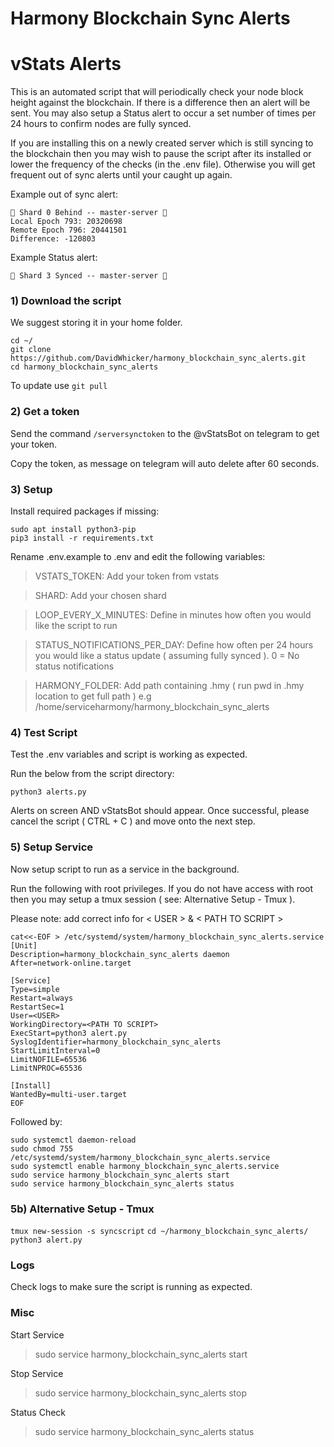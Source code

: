 # Harmony Blockchain Sync Alerts

# vStats Alerts
This is an automated script that will periodically check your node block height against the blockchain. If there is a difference then an alert will be sent. You may also setup a Status alert to occur a set number of times per 24 hours to confirm nodes are fully synced.

If you are installing this on a newly created server which is still syncing to the blockchain then you may wish to pause the script after its installed or lower the frequency of the checks (in the .env file). Otherwise you will get frequent out of sync alerts until your caught up again. 

Example out of sync alert:
```
🚨 Shard 0 Behind -- master-server 🚨
Local Epoch 793: 20320698
Remote Epoch 796: 20441501
Difference: -120803
```

Example Status alert:
```
🔶 Shard 3 Synced -- master-server 🔶
```

### 1) Download the script
We suggest storing it in your home folder.

```
cd ~/
git clone https://github.com/DavidWhicker/harmony_blockchain_sync_alerts.git
cd harmony_blockchain_sync_alerts
```
To update use `git pull`

### 2) Get a token
Send the command `/serversynctoken` to the @vStatsBot on telegram to get your token.

Copy the token, as message on telegram will auto delete after 60 seconds.

### 3) Setup 
Install required packages if missing:

<!-- `sudo apt update && sudo apt upgrade -y` -->
```
sudo apt install python3-pip
pip3 install -r requirements.txt
```
Rename .env.example to .env and edit the following variables:

> VSTATS_TOKEN: Add your token from vstats 

> SHARD: Add your chosen shard

> LOOP_EVERY_X_MINUTES: Define in minutes how often you would like the script to run

> STATUS_NOTIFICATIONS_PER_DAY: Define how often per 24 hours you would like a status update ( assuming fully synced ). 0 = No status notifications

> HARMONY_FOLDER: Add path containing .hmy ( run pwd in .hmy location to get full path ) e.g /home/serviceharmony/harmony_blockchain_sync_alerts

### 4) Test Script 
Test the .env variables and script is working as expected. 

Run the below from the script directory:

```
python3 alerts.py
```

Alerts on screen AND vStatsBot should appear. Once successful, please cancel the script ( CTRL + C ) and move onto the next step.

### 5) Setup Service
Now setup script to run as a service in the background. 

Run the following with root privileges. If you do not have access with root then you may setup a tmux session ( see: Alternative Setup - Tmux ).

Please note: add correct info for < USER > & < PATH TO SCRIPT >

```
cat<<-EOF > /etc/systemd/system/harmony_blockchain_sync_alerts.service
[Unit]
Description=harmony_blockchain_sync_alerts daemon
After=network-online.target

[Service]
Type=simple
Restart=always
RestartSec=1
User=<USER>
WorkingDirectory=<PATH TO SCRIPT>
ExecStart=python3 alert.py
SyslogIdentifier=harmony_blockchain_sync_alerts
StartLimitInterval=0
LimitNOFILE=65536
LimitNPROC=65536

[Install]
WantedBy=multi-user.target
EOF
```
Followed by:

```
sudo systemctl daemon-reload
sudo chmod 755 /etc/systemd/system/harmony_blockchain_sync_alerts.service
sudo systemctl enable harmony_blockchain_sync_alerts.service
sudo service harmony_blockchain_sync_alerts start
sudo service harmony_blockchain_sync_alerts status
```

### 5b) Alternative Setup - Tmux

`tmux new-session -s syncscript`
`cd ~/harmony_blockchain_sync_alerts/`
`python3 alert.py`


### Logs
Check logs to make sure the script is running as expected. 

### Misc
Start Service
> sudo service harmony_blockchain_sync_alerts start

Stop Service
> sudo service harmony_blockchain_sync_alerts stop

Status Check
> sudo service harmony_blockchain_sync_alerts status